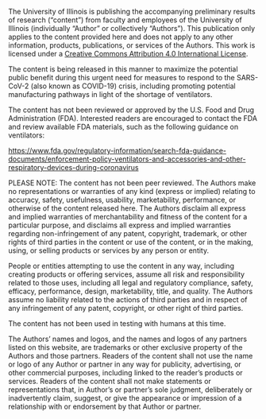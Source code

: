 The University of Illinois is publishing the accompanying preliminary results of research (“content”) from faculty and employees of the University of Illinois (individually “Author” or collectively “Authors”). This publication only applies to the content provided here and does not apply to any other information, products, publications, or services of the Authors. This work is licensed under a [Creative Commons Attribution 4.0 International License](https://creativecommons.org/licenses/by/4.0/).

The content is being released in this manner to maximize the potential public benefit during this urgent need for measures to respond to the SARS-CoV-2 (also known as COVID-19) crisis, including promoting potential manufacturing pathways in light of the shortage of ventilators.

The content has not been reviewed or approved by the U.S. Food and Drug Administration (FDA). Interested readers are encouraged to contact the FDA and review available FDA materials, such as the following guidance on ventilators:

https://www.fda.gov/regulatory-information/search-fda-guidance-documents/enforcement-policy-ventilators-and-accessories-and-other-respiratory-devices-during-coronavirus

PLEASE NOTE: The content has not been peer reviewed. The Authors make no representations or warranties of any kind (express or implied) relating to accuracy, safety, usefulness, usability, marketability, performance, or otherwise of the content released here. The Authors disclaim all express and implied warranties of merchantability and fitness of the content for a particular purpose, and disclaims all express and implied warranties regarding non-infringement of any patent, copyright, trademark, or other rights of third parties in the content or use of the content, or in the making, using, or selling products or services by any person or entity.

People or entities attempting to use the content in any way, including creating products or offering services, assume all risk and responsibility related to those uses, including all legal and regulatory compliance, safety, efficacy, performance, design, marketability, title, and quality. The Authors assume no liability related to the actions of third parties and in respect of any infringement of any patent, copyright, or other right of third parties.

The content has not been used in testing with humans at this time.

The Authors’ names and logos, and the names and logos of any partners listed on this website, are trademarks or other exclusive property of the Authors and those partners. Readers of the content shall not use the name or logo of any Author or partner in any way for publicity, advertising, or other commercial purposes, including linked to the reader’s products or services. Readers of the content shall not make statements or representations that, in Author’s or partner’s sole judgment, deliberately or inadvertently claim, suggest, or give the appearance or impression of a relationship with or endorsement by that Author or partner.
